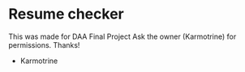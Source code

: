 # Resume checker

This was made for DAA Final Project
Ask the owner (Karmotrine) for permissions.
Thanks!

- Karmotrine